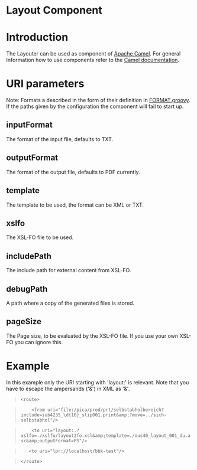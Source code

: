 Layout Component
================

# Introduction
The Layouter can be used as component of [Apache Camel](http://camel.apache.org/). For general Information how to use components refer to the [Camel documentation](http://camel.apache.org/how-do-i-configure-endpoints.html).

# URI parameters
Note: Formats a described in the form of their definition in [FORMAT.groovy](../layout/groovydoc/de/unigoettingen/sub/be/ous/print/layout/FORMAT.html). If the paths given by the configuration the component will fail to start up.

## inputFormat
The format of the input file, defaults to TXT.

## outputFormat
The format of the output file, defaults to PDF currently.

## template
The template to be used, the format can be XML or TXT.

## xslfo
The XSL-FO file to be used.

## includePath
The include path for external content from XSL-FO.

## debugPath
A path where a copy of the generated files is stored.

## pageSize
The Page size, to be evaluated by the XSL-FO file. If you use your own XSL-FO you can ignore this.

# Example
In this example only the URI starting with 'layout:' is relevant. Note that you have to escape the ampersands ('&') in XML as '&amp;'.

>`<route>`

>`    <from uri="file:/pica/prod/prt/selbstabholbereich?include=sub4235_\d{16}_slip001.print&amp;?move=../sich-selbstabhol"/>`

>`    <to uri="layout:.?xslfo=./xslfo/layout2fo.xsl&amp;template=./ous40_layout_001_du.asc&amp;outputFormat=PS"/>`

>`   <to uri="lpr://localhost/bbk-test"/>`

>`</route>`
